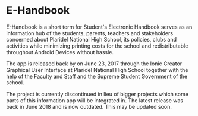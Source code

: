 # E-Handbook

E-Handbook is a short term for Student's Electronic Handbook serves as an information hub of the students, parents, teachers and stakeholders concerned about Plaridel National High School, its policies, clubs and activities while minimizing printing costs for the school and redistributable throughout Android Devices without hassle.

The app is released back by on June 23, 2017 through the Ionic Creator Graphical User Interface at Plaridel National High School together with the help of the Faculty and Staff and the Supreme Student Government of the school.

The project is currently discontinued in lieu of bigger projects which some parts of this information app will be integrated in. The latest release was back in June 2018 and is now outdated. This may be updated soon.
